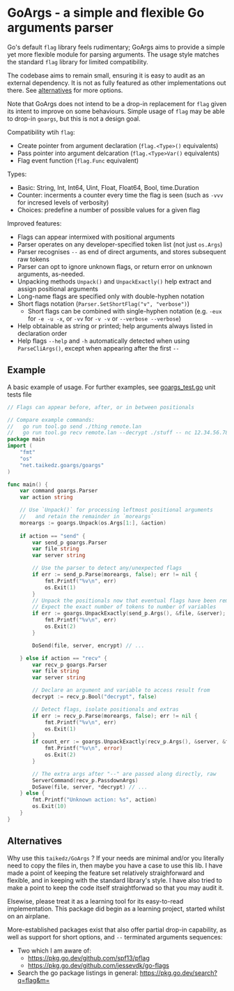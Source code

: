 # GoArgs - a simple and flexible Go arguments parser

Go's default `flag` library feels rudimentary; GoArgs aims to provide a simple yet more flexible module for parsing arguments.
The usage style matches the standard `flag` library for limited compatibility.

The codebase aims to remain small, ensuring it is easy to audit as an external dependency. It is not as fully featured as other implementations out there. See [alternatives](#alternatives) for more options.

Note that GoArgs does not intend to be a drop-in replacement for `flag` given its intent to improve on some behaviours. Simple usage of `flag` may be able to drop-in `goargs`, but this is not a design goal.

Compatibility wtih `flag`:

* Create pointer from argument declaration (`flag.<Type>()` equivalents)
* Pass pointer into argument delcaration (`flag.<Type>Var()` equivalents)
* Flag event function (`flag.Func` equivalent)

Types:

* Basic: String, Int, Int64, Uint, Float, Float64, Bool, time.Duration
* Counter: incerments a counter every time the flag is seen (such as `-vvv` for incresed levels of verbosity)
* Choices: predefine a number of possible values for a given flag

Improved features:

* Flags can appear intermixed with positional arguments
* Parser operates on any developer-specified token list (not just `os.Args`)
* Parser recognises `--` as end of direct arguments, and stores subsequent raw tokens
* Parser can opt to ignore unknown flags, or return error on unknown arguments, as-needed.
* Unpacking methods `Unpack()` and `UnpackExactly()` help extract and assign positional arguments
* Long-name flags are specified only with double-hyphen notation
* Short flags notation (`Parser.SetShortFlag("v", "verbose")`)
    * Short flags can be combined with single-hyphen notation (e.g. `-eux` for `-e -u -x`, or `-vv` for `-v -v` or `--verbose --verbose`)
* Help obtainable as string or printed; help arguments always listed in declaration order
* Help flags `--help` and `-h` automatically detected when using `ParseCliArgs()`, except when appearing after the first `--`


## Example

A basic example of usage. For further examples, see [goargs_test.go](./goargs_test.go) unit tests file

```go
// Flags can appear before, after, or in between positionals

// Compare example commands:
//   go run tool.go send ./thing remote.lan
//   go run tool.go recv remote.lan --decrypt ./stuff -- nc 12.34.56.78 3000 "<" file.txt
package main
import (
    "fmt"
    "os"
    "net.taikedz.goargs/goargs"
)

func main() {
    var command goargs.Parser
    var action string

    // Use `Unpack()` for processing leftmost positional arguments
    //   and retain the remainder in `moreargs`
    moreargs := goargs.Unpack(os.Args[1:], &action)
    
    if action == "send" {
        var send_p goargs.Parser
        var file string
        var server string

        // Use the parser to detect any/unexpected flags
        if err := send_p.Parse(moreargs, false); err != nil {
            fmt.Printf("%v\n", err)
            os.Exit(1)
        }
        // Unpack the positionals now that eventual flags have been removed
        // Expect the exact number of tokens to number of variables
        if err := goargs.UnpackExactly(send_p.Args(), &file, &server); err != nil {
            fmt.Printf("%v\n", err)
            os.Exit(2)
        }

        DoSend(file, server, encrypt) // ...

    } else if action == "recv" {
        var recv_p goargs.Parser
        var file string
        var server string

        // Declare an argument and variable to access result from
        decrypt := recv_p.Bool("decrypt", false)

        // Detect flags, isolate positionals and extras
        if err := recv_p.Parse(moreargs, false); err != nil {
            fmt.Printf("%v\n", err)
            os.Exit(1)
        }
        if count_err := goargs.UnpackExactly(recv_p.Args(), &server, &file); count_err != nil {
            fmt.Printf("%v\n", error)
            os.Exit(2)
        }

        // The extra args after "--" are passed along directly, raw
        ServerCommand(recv_p.PassdownArgs)
        DoSave(file, server, *decrypt) // ...
    } else {
        fmt.Printf("Unknown action: %s", action)
        os.Exit(10)
    }
}
```

## Alternatives

Why use this `taikedz/GoArgs` ? If your needs are minimal and/or you literally need to copy the files in, then maybe you have a case to use this lib. I have made a point of keeping the feature set relatively straighforward and flexible, and in keeping with the standard library's style. I have also tried to make a point to keep the code itself straightforwad so that you may audit it.

Elsewise, please treat it as a learning tool for its easy-to-read implementation. This package did begin as a learning project, started whilst on an airplane.

More-established packages exist that also offer partial drop-in capability, as well as support for short options, and `--` terminated arguments sequences:

* Two which I am aware of:
    * <https://pkg.go.dev/github.com/spf13/pflag>
    * <https://pkg.go.dev/github.com/jessevdk/go-flags>
* Search the go package listings in general: <https://pkg.go.dev/search?q=flag&m=>